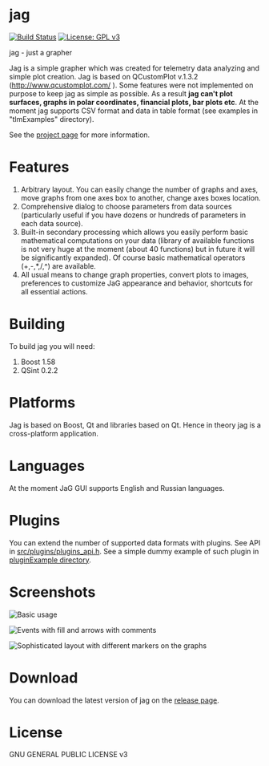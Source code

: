 # jag

[![Build Status](https://travis-ci.org/seleznevae/jag.svg?branch=master)](https://travis-ci.org/seleznevae/jag)
[![License: GPL v3](https://img.shields.io/badge/License-GPL%20v3-blue.svg)](https://www.gnu.org/licenses/gpl-3.0)

jag - just a grapher

Jag is a simple grapher which was created for telemetry data analyzing and simple plot creation. Jag is based on QCustomPlot v.1.3.2 (http://www.qcustomplot.com/ ). Some features were not implemented on purpose to keep jag as simple as possible. As a result **jag can't plot surfaces, graphs in polar coordinates, financial plots, bar plots etc**.
At the moment jag supports CSV format and data in table format (see examples in "tlmExamples" directory). 

See the [project page](https://seleznevae.github.io/jag.org/) for more information.

# Features

1. Arbitrary layout. You can easily change the number of graphs and axes, move graphs from one axes box to another, change axes boxes location.
2. Comprehensive dialog to choose parameters from data sources (particularly useful if you have dozens or hundreds of parameters in each data source).
3. Built-in secondary processing which allows you easily perform basic mathematical computations on your data (library of available functions is not very huge at the moment (about 40 functions) but in future it will be significantly expanded). Of course basic mathematical operators (+,-,*,/,^) are available.
4. All usual means to change graph properties, convert plots to images, preferences to customize JaG appearance and behavior, shortcuts for all essential actions.

# Building
To build jag you will need:

1. Boost 1.58
2. QSint 0.2.2

# Platforms

Jag is based on Boost, Qt and libraries based on Qt. Hence in theory jag is a cross-platform application. 

# Languages
At the moment JaG GUI supports English and Russian languages.

# Plugins 

You can extend the number of supported data formats with plugins. See API in [src/plugins/plugins_api.h](https://github.com/seleznevae/jag/blob/master/src/plugins/plugins_api.h).
See a simple dummy example of such plugin in [pluginExample directory](https://github.com/seleznevae/jag/blob/master/pluginExample/).


# Screenshots

![Basic usage](https://github.com/seleznevae/jag/blob/master/plotExamples/gallery_1.png "Basic usage")

![Events with fill and arrows with comments](https://github.com/seleznevae/jag/blob/master/plotExamples/gallery_2.png "Events with fill and arrows with comments")

![Sophisticated layout with different markers on the graphs](https://github.com/seleznevae/jag/blob/master/plotExamples/gallery_3.png "Sophisticated layout with different markers on the graphs")

# Download
You can download the latest version of jag on the [release page](https://github.com/seleznevae/jag/releases).




# License
GNU GENERAL PUBLIC LICENSE v3



